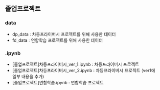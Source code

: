 ## 졸업프로젝트

### data
- dp_data : 차등프라이버시 프로젝트를 위해 사용한 데이터
- fd_data : 연합학습 프로젝트를 위해 사용한 데이터

### .ipynb
- [졸업프로젝트]차등프라이버시_ver_1.ipynb : 차등프라이버시 프로젝트
- [졸업프로젝트]차등프라이버시_ver_2.ipynb : 차등프라이버시 프로젝트 (ver1에 일부 내용을  추가)
- [졸업프로젝트]연합학습.ipynb : 연합학습 프로젝트

